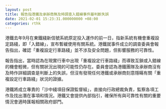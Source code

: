 ```yaml
---
layout: post
title: 報告指港鐵及承辦商無及時調查入錯線事件屬判斷失誤
date: 2021-02-01 15:23:31.000000000 +08:00
categories: rthk
---
```


港鐵去年9月在東鐵綫新信號系統原定投入運作的前一日，指新系統有機會重複設定路綫，即「入錯線」，宣布暫緩使用有關系統。港鐵就事件成立的調查委員會報告指出，確認「重複設定行車路綫」並不涉及安全問題，但影響服務的可靠性。

報告指出，當時認為在現實行車中出現「重複設定行車路綫」而導致互鎖或入錯線的機會輕微，但有關狀況出現的可能性仍存在。委員會認為港鐵團隊及承辦商沒有及時作詳細調查是判斷上的失誤，但沒有發現任何港鐵或承辦商刻意隱瞞有關「重複設定行車路綫」狀況的證據。

港鐵將成立專責的「沙中綫項目保證監督組」，直接向行政總裁負責，監察各項工作及找出潛在事項和情況。港鐵又會提供內部指引，確保所有與可靠性有關的重要情況會適時匯報相關政府部門。
